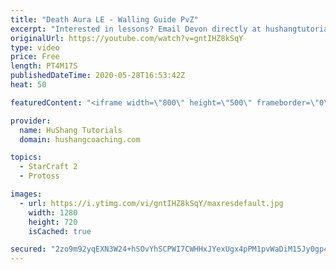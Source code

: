 ```yaml
---
title: "Death Aura LE - Walling Guide PvZ"
excerpt: "Interested in lessons? Email Devon directly at hushangtutorials@outlook.com ------------------------------------------------------------------------------------------------------- Want to support HuShang Tutorials directly? Patreon is a website where you can contribute a monthly donation that will help"
originalUrl: https://youtube.com/watch?v=gntIHZ8kSqY
type: video
price: Free
length: PT4M17S
publishedDateTime: 2020-05-28T16:53:42Z
heat: 50

featuredContent: "<iframe width=\"800\" height=\"500\" frameborder=\"0\" src=\"https://www.youtube.com/embed/gntIHZ8kSqY\" allow=\"accelerometer; autoplay; encrypted-media; gyroscope; picture-in-picture\" allowfullscreen></iframe>"

provider:
  name: HuShang Tutorials
  domain: hushangcoaching.com

topics:
  - StarCraft 2
  - Protoss

images:
  - url: https://i.ytimg.com/vi/gntIHZ8kSqY/maxresdefault.jpg
    width: 1280
    height: 720
    isCached: true

secured: "2zo9m92yqEXN3W24+hSOvYhSCPWI7CWHHxJYexUgx4pPM1pvWaDiM15Jy0gp4TnvYUImYMg7U/tQvlo06th/1j6VXGV8qVxyk9+HLG1s1bGOrOjQU7EsknDtzC9CAcYdnMSnhzryS/JZB+gTXbYUbTf4A3y36H2YemUdFtx6plgh5RvU/EACQR5qmibtrGmmZqQQc/xH+0gFKndddWIhmk2RNYFmL67AhD10Hn6Zf1PFsKJjo0UxYm3M6883AN2Zgzxi/Hy6dFzoIE5ExwkiF0AMWguD8SIBetbLGvhUhpjma8umDjkUYcKirl3Lcg0Hvp+smCnhwT9Her3lbbD7MnvTvtV37gYhBVPvvCFRHH4GbuEqYKNB9uDcD/hVUB4tjshqxlhK4KTZA+w0E+atV8uki7EvkAcjxkWbGHdg8cs=;pUZv6VhcsSG2SnFD54XfXw=="
---
```


